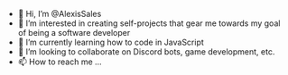 - 👋 Hi, I’m @AlexisSales
- 👀 I’m interested in creating self-projects that gear me towards my goal of being a software developer
- 🌱 I’m currently learning how to code in JavaScript
- 💞️ I’m looking to collaborate on Discord bots, game development, etc.
- 📫 How to reach me ...

<!---
AlexisSales/AlexisSales is a ✨ special ✨ repository because its `README.md` (this file) appears on your GitHub profile.
You can click the Preview link to take a look at your changes.
--->
